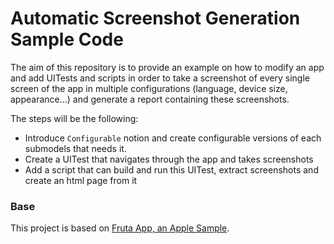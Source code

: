 # Automatic Screenshot Generation Sample Code 

The aim of this repository is to provide an example on how to modify an app and add UITests and scripts in order to take a screenshot of every single screen of the app in multiple configurations (language, device size, appearance...) and generate a report containing these screenshots.

The steps will be the following:
- Introduce `Configurable` notion and create configurable versions of each submodels that needs it.
- Create a UITest that navigates through the app and takes screenshots
- Add a script that can build and run this UITest, extract screenshots and create an html page from it  


### Base

This project is based on [Fruta App, an Apple Sample](https://developer.apple.com/documentation/swiftui/fruta_building_a_feature-rich_app_with_swiftui).
